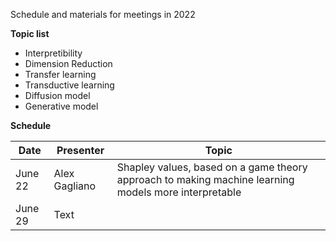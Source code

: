 Schedule and materials for meetings in 2022

**Topic list**

* Interpretibility
* Dimension Reduction
* Transfer learning 
* Transductive learning
* Diffusion model
* Generative model

**Schedule**

| Date        | Presenter       | Topic   |
| ----------- | --------------- | ------- |
| June 22     | Alex Gagliano   | Shapley values, based on a game theory approach to making machine learning models more interpretable |
| June 29     | Text            | |
